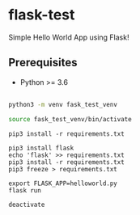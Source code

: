 # flask-test
Simple Hello World App using Flask!

## Prerequisites

- Python >= 3.6

## 
```bash
python3 -m venv fask_test_venv
```


```bash
source fask_test_venv/bin/activate
```

```
pip3 install -r requirements.txt
```


```
pip3 install flask
echo 'flask' >> requirements.txt
pip3 install -r requirements.txt
pip3 freeze > requirements.txt
```

```
export FLASK_APP=helloworld.py
flask run
```

```bash
deactivate
```